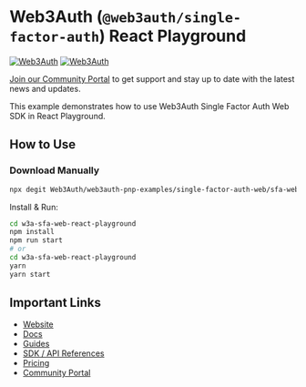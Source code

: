 # Web3Auth (`@web3auth/single-factor-auth`) React Playground

[![Web3Auth](https://img.shields.io/badge/Web3Auth-SDK-blue)](https://web3auth.io/docs/sdk/core-kit/sfa-web)
[![Web3Auth](https://img.shields.io/badge/Web3Auth-Community-cyan)](https://community.web3auth.io)

[Join our Community Portal](https://community.web3auth.io/) to get support and stay up to date with the latest news and updates.

This example demonstrates how to use Web3Auth Single Factor Auth Web SDK in React Playground.

## How to Use

### Download Manually

```bash
npx degit Web3Auth/web3auth-pnp-examples/single-factor-auth-web/sfa-web-react-playground w3a-sfa-web-react-playground
```

Install & Run:

```bash
cd w3a-sfa-web-react-playground
npm install
npm run start
# or
cd w3a-sfa-web-react-playground
yarn
yarn start
```

## Important Links

- [Website](https://web3auth.io)
- [Docs](https://web3auth.io/docs)
- [Guides](https://web3auth.io/docs/content-hub?type=guides)
- [SDK / API References](https://web3auth.io/docs/sdk)
- [Pricing](https://web3auth.io/pricing.html)
- [Community Portal](https://community.web3auth.io)
